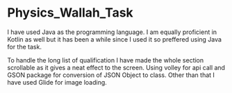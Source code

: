 # Physics_Wallah_Task
I have used Java as the programming language. I am equally proficient in Kotlin as well but it has been a while since I used it so preffered using Java for the task.

To handle the long list of qualification I have made the whole section scrollable as it gives a neat effect to the screen. Using volley for api call and GSON package for conversion of JSON Object to class. Other than that I have used Glide for image loading.
